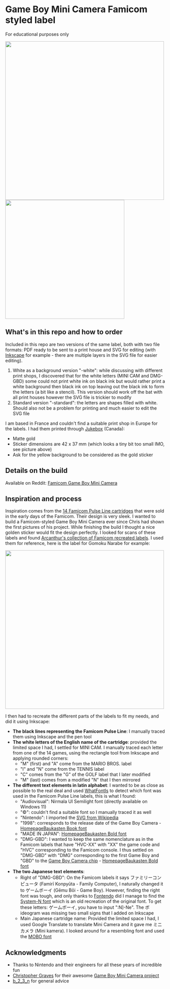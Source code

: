 # Game Boy Mini Camera Famicom styled label
For educational purposes only

<img src='https://github.com/supertazon/Game-Boy-Mini-Camera-Famicom-styled-label/assets/1402795/257b005a-bf3c-4894-b993-74edd415b4e3' width='500'>
<img src='https://github.com/supertazon/Game-Boy-Mini-Camera-Famicom-styled-label/assets/1402795/5e256dff-9416-4a21-ae76-ca13dbac1a5c' height='375'>

## What's in this repo and how to order

Included in this repo are two versions of the same label, both with two file formats: PDF ready to be sent to a print house and SVG for editing (with [Inkscape](https://inkscape.org/) for example - there are multiple layers in the SVG file for easier editing).
  1. White as a background version "-white": while discussing with different print shops, I discovered that for the white letters (MINI CAM and DMG-GBD) some could not print white ink on black ink but would rather print a white background then black ink on top leaving out the black ink to form the letters (a bit like a stencil). This version should work off the bat with all print houses however the SVG file is trickier to modify
  2. Standard version "-standard": the letters are shapes filled with white. Should also not be a problem for printing and much easier to edit the SVG file

I am based in France and couldn't find a suitable print shop in Europe for the labels. I had them printed through [Jukebox](https://www.jukeboxprint.com/custom-gold-stickers) (Canada):
  - Matte gold
  - Sticker dimensions are 42 x 37 mm (which looks a tiny bit too small IMO, see picture above)
  - Ask for the yellow background to be considered as the gold sticker

## Details on the build

Available on Reddit: [Famicom Game Boy Mini Camera](https://www.reddit.com/r/Gameboy/comments/1c4v30w/famicom_game_boy_mini_camera/)

## Inspiration and process

Inspiration comes from the [14 Famicom Pulse Line cartridges](https://famicomworld.com/workshop/articles/pulse-line-cartridges/) that were sold in the early days of the Famicom. Their design is very sleek. I wanted to build a Famicom-styled Game Boy Mini Camera ever since Chris had shown the first pictures of his project. While finishing the build I thought a nice golden sticker would fit the design perfectly. I looked for scans of these labels and found [Arcanthur's collection of Famicom recreated labels](https://forums.launchbox-app.com/files/file/3676-nintendo-famicom-2d-carts-arcdragon/). I used them for reference, here is the label for Gomoku Narabe for example:

<img src='https://github.com/supertazon/Game-Boy-Mini-Camera-Famicom-styled-label/assets/1402795/37d3d0ca-35d0-45c7-ab3d-004356b8d10d' width='500'>

I then had to recreate the different parts of the labels to fit my needs, and did it using Inkscape:
  - **The black lines representing the Famicom Pulse Line**: I manually traced them using Inkscape and the pen tool
  - **The white letters of the English name of the cartridge**: provided the limited space I had, I settled for MINI CAM. I manually traced each letter from one of the 14 games, using the rectangle tool from Inkscape and applying rounded corners:
      - "M" (first) and "A" come from the MARIO BROS. label
      - "I" and "N" come from the TENNIS label
      - "C" comes from the "G" of the GOLF label that I later modified
      - "M" (last) comes from a modified "N" that I then mirrored
  - **The different text elements in latin alphabet**: I wanted to be as close as possible to the real deal and used [WhatFontIs](https://www.whatfontis.com) to detect which font was used in the Famicom Pulse Line labels, this is what I found:
      - "Audiovisual": Nirmala UI Semilight font (directly available on Windows 11)
      - "©": couldn't find a suitable font so I manually traced it as well
      - "Nintendo": I imported the [SVG from Wikipedia](https://upload.wikimedia.org/wikipedia/commons/b/b3/Nintendo_red_logo.svg)
      - "1998": corresponds to the release date of the Game Boy Camera - [HomepageBaukasten Book font](https://www.ffonts.net/HomepageBaukasten-Book1.font?text=1983)
      - "MADE IN JAPAN": [HomepageBaukasten Bold font](https://www.ffonts.net/HomepageBaukasten-Bold1.font?text=MADE%20IN%20JAPAN)
      - "DMG-GBD": I wanted to keep the same nomenclature as in the Famicom labels that have "HVC-XX" with "XX" the game code and "HVC" corresponding to the Famicom console. I thus settled on "DMG-GBD" with "DMG" corresponding to the first Game Boy and "GBD" to the [Game Boy Camera chip](https://niwanetwork.org/wiki/GBD_(Game_Boy_mapper)) - [HomepageBaukasten Bold font](https://www.ffonts.net/HomepageBaukasten-Bold1.font?text=DMG-GBD)
  - **The two Japanese text elements**:
      - Right of "DMG-GBD": On the Famicom labels it says ファミリーコンピュータ (Famirī Konpyūta - Family Computer), I naturally changed it to ゲームボーイ (Gēmu Bōi - Game Boy). However, finding the right font was tough, and only thanks to [Fontendo](https://twitter.com/Fontendou/status/1511150166207778817) did I manage to find the [System-N font](https://fontsinuse.com/typefaces/218628/system-n) which is an old recreation of the original font. To get these letters: ゲームボーイ, you have to input ":N]-Ne". The ボ ideogram was missing two small signs that I added on Inkscape
      - Main Japanese cartridge name: Provided the limited space I had, I used Google Translate to translate Mini Camera and it gave me ミニカメラ (Mini kamera). I looked around for a resembling font and used the [MOBO font](https://fontmeme.com/fonts/mobo-font/)
   
## Acknowledgments
  - Thanks to Nintendo and their engineers for all these years of incredible fun
  - [Christopher Graves](https://gameboycamera.com/) for their awesome [Game Boy Mini Camera project](https://gameboycamera.super.site/projects/game-boy-mini-camera)
  - [b_2_3_n](https://b_2_3_n.mmm.page/) for general advice

